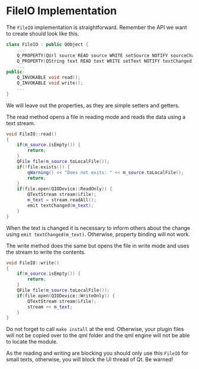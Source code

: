 # FileIO Implementation

The `FileIO` implementation is straightforward. Remember the API we want to create should look like this.

```cpp
class FileIO : public QObject {
    ...
    Q_PROPERTY(QUrl source READ source WRITE setSource NOTIFY sourceChanged)
    Q_PROPERTY(QString text READ text WRITE setText NOTIFY textChanged)
    ...
public:
    Q_INVOKABLE void read();
    Q_INVOKABLE void write();
    ...
}
```

We will leave out the properties, as they are simple setters and getters.

The read method opens a file in reading mode and reads the data using a text stream.

```cpp
void FileIO::read()
{
    if(m_source.isEmpty()) {
        return;
    }
    QFile file(m_source.toLocalFile());
    if(!file.exists()) {
        qWarning() << "Does not exits: " << m_source.toLocalFile();
        return;
    }
    if(file.open(QIODevice::ReadOnly)) {
        QTextStream stream(&file);
        m_text = stream.readAll();
        emit textChanged(m_text);
    }
}
```

When the text is changed it is necessary to inform others about the change using `emit textChanged(m_text)`. Otherwise, property binding will not work.

The write method does the same but opens the file in write mode and uses the stream to write the contents.

```cpp
void FileIO::write()
{
    if(m_source.isEmpty()) {
        return;
    }
    QFile file(m_source.toLocalFile());
    if(file.open(QIODevice::WriteOnly)) {
        QTextStream stream(&file);
        stream << m_text;
    }
}
```

Do not forget to call `make install` at the end. Otherwise, your plugin files will not be copied over to the qml folder and the qml engine will not be able to locate the module.

As the reading and writing are blocking you should only use this `FileIO` for small texts, otherwise, you will block the UI thread of Qt. Be warned!

